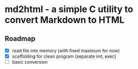 # md2html - a simple C utility to convert Markdown to HTML

## Roadmap

- [x] read file into memory (with fixed maximum for now)
- [x] scaffolding for clean program (separate init, exec)
- [ ] basic conversion
